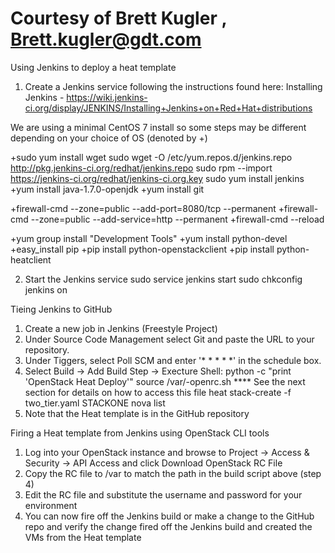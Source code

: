 # Courtesy of Brett Kugler , Brett.kugler@gdt.com
Using Jenkins to deploy a heat template
1. Create a Jenkins service following the instructions found here:
Installing Jenkins - https://wiki.jenkins-ci.org/display/JENKINS/Installing+Jenkins+on+Red+Hat+distributions

We are using a minimal CentOS 7 install so some steps may be different depending on your choice of OS (denoted by +)

+sudo yum install wget
sudo wget -O /etc/yum.repos.d/jenkins.repo http://pkg.jenkins-ci.org/redhat/jenkins.repo
sudo rpm --import https://jenkins-ci.org/redhat/jenkins-ci.org.key
sudo yum install jenkins
+yum install java-1.7.0-openjdk
+yum install git

+firewall-cmd --zone=public --add-port=8080/tcp --permanent
+firewall-cmd --zone=public --add-service=http --permanent
+firewall-cmd --reload

+yum group install "Development Tools"
+yum install python-devel
+easy_install pip
+pip install python-openstackclient
+pip install python-heatclient

2. Start the Jenkins service
sudo service jenkins start
sudo chkconfig jenkins on

Tieing Jenkins to GitHub 
1. Create a new job in Jenkins (Freestyle Project)
2. Under Source Code Management select Git and paste the URL to your repository.
3. Under Tiggers, select Poll SCM and enter '* * * * *' in the schedule box.
4. Select Build -> Add Build Step -> Execture Shell:
	python -c "print 'OpenStack Heat Deploy'"
	source /var/<project>-openrc.sh **** See the next section for details on how to access this file
	heat stack-create -f two_tier.yaml STACKONE
	nova list
5. Note that the Heat template is in the GitHub repository

Firing a Heat template from Jenkins using OpenStack CLI tools
1. Log into your OpenStack instance and browse to Project -> Access & Security -> API Access and click
	Download OpenStack RC File
2. Copy the RC file to /var to match the path in the build script above (step 4)
3. Edit the RC file and substitute the username and password for your environment
4. You can now fire off the Jenkins build or make a change to the GitHub repo and verify the change fired off the Jenkins build and created the VMs from the Heat template
